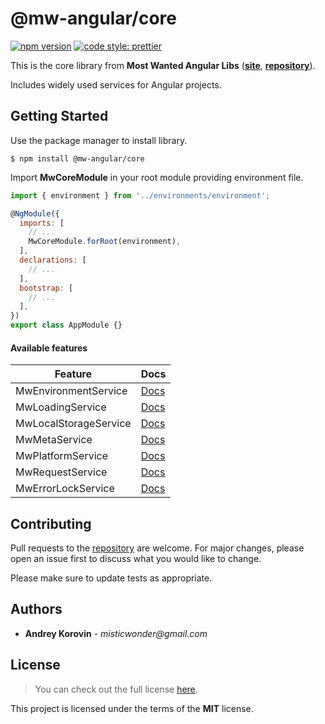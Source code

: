 # @mw-angular/core

[![npm version](https://badge.fury.io/js/%40mw-angular%2Fcore.svg)](https://badge.fury.io/js/%40mw-angular%2Fcore)
[![code style: prettier](https://img.shields.io/badge/code_style-prettier-ff69b4.svg?style=flat-square)](https://github.com/prettier/prettier)

This is the core library from **Most Wanted Angular Libs**
(**[site](https://mw-angular.com)**, **[repository](https://github.com/misticwonder/mw-angular#readme)**).

Includes widely used services for Angular projects.

## Getting Started

Use the package manager to install library.

```
$ npm install @mw-angular/core
```

Import **MwCoreModule** in your root module providing environment file.

```javascript
import { environment } from '../environments/environment';

@NgModule({
  imports: [
    // ...
    MwCoreModule.forRoot(environment),
  ],
  declarations: [
    // ...
  ],
  bootstrap: [
    // ...
  ],
})
export class AppModule {}
```

#### Available features

| Feature               | Docs      |
| --------------------- | --------- |
| MwEnvironmentService  | [Docs][1] |
| MwLoadingService      | [Docs][2] |
| MwLocalStorageService | [Docs][3] |
| MwMetaService         | [Docs][4] |
| MwPlatformService     | [Docs][5] |
| MwRequestService      | [Docs][6] |
| MwErrorLockService    | [Docs][7] |

[1]: https://mw-angular.com/docs
[2]: https://mw-angular.com/docs
[3]: https://mw-angular.com/docs
[4]: https://mw-angular.com/docs
[5]: https://mw-angular.com/docs
[6]: https://mw-angular.com/docs
[7]: https://mw-angular.com/docs

## Contributing

Pull requests to the [repository](https://github.com/misticwonder/mw-angular) are welcome.
For major changes, please open an issue first to discuss what you would like to change.

Please make sure to update tests as appropriate.

## Authors

- **Andrey Korovin** - _misticwonder@gmail.com_

## License

> You can check out the full license [here](https://github.com/misticwonder/mw-angular/blob/production/libs/mw-angular/core/LICENSE).

This project is licensed under the terms of the **MIT** license.
